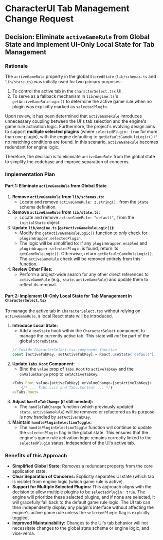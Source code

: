 # CharacterUI Tab Management Change Request

## Decision: Eliminate `activeGameRule` from Global State and Implement UI-Only Local State for Tab Management

### Rationale

The `activeGameRule` property in the global `StoredState` (`lib/schemas.ts` and `lib/state.ts`) was initially used for two primary purposes:
1.  To control the active tab in the `CharacterSelect.tsx` UI.
2.  To serve as a fallback mechanism in `lib/engine.ts`'s `getActiveGameRuleLogic()` to determine the active game rule when no plugin was explicitly marked as `selectedPlugin`.

Upon review, it has been determined that `activeGameRule` introduces unnecessary coupling between the UI's tab selection and the engine's game rule activation logic. Furthermore, the project's evolving design aims to support **multiple selected plugins** (where `selectedPlugin: true` for more than one plugin), with the engine defaulting to `getDefaultGameRuleLogic()` if no matching conditions are found. In this scenario, `activeGameRule` becomes redundant for engine logic.

Therefore, the decision is to eliminate `activeGameRule` from the global state to simplify the codebase and improve separation of concerns.

### Implementation Plan

#### Part 1: Eliminate `activeGameRule` from Global State

1.  **Remove `activeGameRule` from `lib/schemas.ts`:**
    *   Locate and remove `activeGameRule: z.string(),` from the `State` schema definition.
2.  **Remove `activeGameRule` from `lib/state.ts`:**
    *   Locate and remove `activeGameRule: "default",` from the `initialState` object.
3.  **Update `lib/engine.ts` (`getActiveGameRuleLogic()`):**
    *   Modify the `getActiveGameRuleLogic()` function to *only* check for `pluginWrapper.selectedPlugin`.
    *   The logic will be simplified to: if any `pluginWrapper.enabled` and `pluginWrapper.selectedPlugin` is found, return its `getGameRuleLogic()`. Otherwise, return `getDefaultGameRuleLogic()`. The `activeGameRule` check will be removed entirely from this function.
4.  **Review Other Files:**
    *   Perform a project-wide search for any other direct references to `activeGameRule` (e.g., `state.activeGameRule`) and update them to reflect its removal.

#### Part 2: Implement UI-Only Local State for Tab Management in `CharacterSelect.tsx`

To manage the active tab in `CharacterSelect.tsx` without relying on `activeGameRule`, a local React state will be introduced.

1.  **Introduce Local State:**
    *   Add a `useState` hook within the `CharacterSelect` component to manage the currently active tab. This state will *not* be part of the global `StoredState`.
    ```typescript
    // Inside CharacterSelect.tsx component function
    const [activeTabKey, setActiveTabKey] = React.useState('default'); // 'default' for Appearance tab
    ```
2.  **Update `Tabs.Root` Component:**
    *   Bind the `value` prop of `Tabs.Root` to `activeTabKey` and the `onValueChange` prop to `setActiveTabKey`.
    ```typescript
    <Tabs.Root value={activeTabKey} onValueChange={setActiveTabKey}>
        {/* ... Tabs.List and Tabs.Content ... */}
    </Tabs.Root>
    ```
3.  **Adjust `handleTabChange` (if still needed):**
    *   The `handleTabChange` function (which previously updated `state.activeGameRule`) will be removed or refactored as its purpose is now handled by `setActiveTabKey`.
4.  **Maintain `handlePluginSelectionToggle`:**
    *   The `handlePluginSelectionToggle` function will continue to update the `selectedPlugin` flag in the global state. This ensures that the engine's game rule activation logic remains correctly linked to the `selectedPlugin` status, independent of the UI's active tab.

### Benefits of this Approach

*   **Simplified Global State:** Removes a redundant property from the core application state.
*   **Clear Separation of Concerns:** Explicitly separates UI state (which tab is visible) from engine logic (which game rule is active).
*   **Support for Multiple Selected Plugins:** This approach aligns with the decision to allow multiple plugins to be `selectedPlugin: true`. The engine will prioritize these selected plugins, and if none are selected, it will gracefully fall back to the default game rule logic. The UI tab can then independently display any plugin's interface without affecting the engine's active game rule unless the `selectedPlugin` flag is explicitly toggled.
*   **Improved Maintainability:** Changes to the UI's tab behavior will not necessitate changes to the global state schema or engine logic, and vice-versa.
